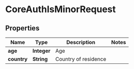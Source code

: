 

# CoreAuthIsMinorRequest


## Properties

| Name | Type | Description | Notes |
|------------ | ------------- | ------------- | -------------|
|**age** | **Integer** | Age |  |
|**country** | **String** | Country of residence |  |



